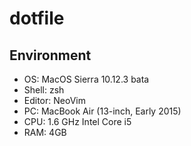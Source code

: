 # dotfile

## Environment
* OS: MacOS Sierra 10.12.3 bata
* Shell: zsh
* Editor: NeoVim
* PC: MacBook Air (13-inch, Early 2015)
* CPU: 1.6 GHz Intel Core i5
* RAM: 4GB

